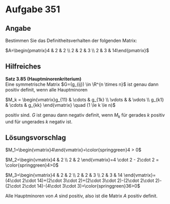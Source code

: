 # Aufgabe 351
## Angabe

Bestimmen Sie das Definitheitsverhalten der folgenden Matrix:

$A=\begin{pmatrix}4 & 2 & 2 \\ 2 & 2 & 3 \\ 2 & 3 & 14\end{pmatrix}$

## Hilfreiches

**Satz 3.85 (Hauptminorenkriterium)** \
Eine symmetrische Matrix $G=(g_{ij}) \in \R^{n \times n}$ ist genau dann positiv definit, wenn alle Hauptminoren 

$M_k = \begin{vmatrix}g_{11} & \cdots & g_{1k} \\ \vdots & & \vdots \\ g_{k1} & \cdots & g_{kk} \end{vmatrix} \quad (1 \le k \le n)$

positiv sind. $G$ ist genau dann negativ definit, wenn $M_k$ für gerades $k$ positiv und für ungerades $k$ negativ ist.

## Lösungsvorschlag

$M_1=\begin{vmatrix}4\end{vmatrix}=\color{springgreen}4 > 0$

$M_2=\begin{vmatrix}4 & 2 \\ 2 & 2 \end{vmatrix}=4 \cdot 2 - 2\cdot 2 = \color{springgreen}4>0$

$M_3=\begin{vmatrix}4 & 2 & 2 \\ 2 & 2 & 3 \\ 2 & 3 & 14 \end{vmatrix}=(4\cdot 2\cdot 14)+(2\cdot 3\cdot 2)+(2\cdot 3\cdot 2)-(2\cdot 2\cdot 2)-(2\cdot 2\cdot 14)-(4\cdot 3\cdot 3)=\color{springgreen}36>0$

Alle Hauptminoren von $A$ sind positiv, also ist die Matrix $A$ positiv definit.